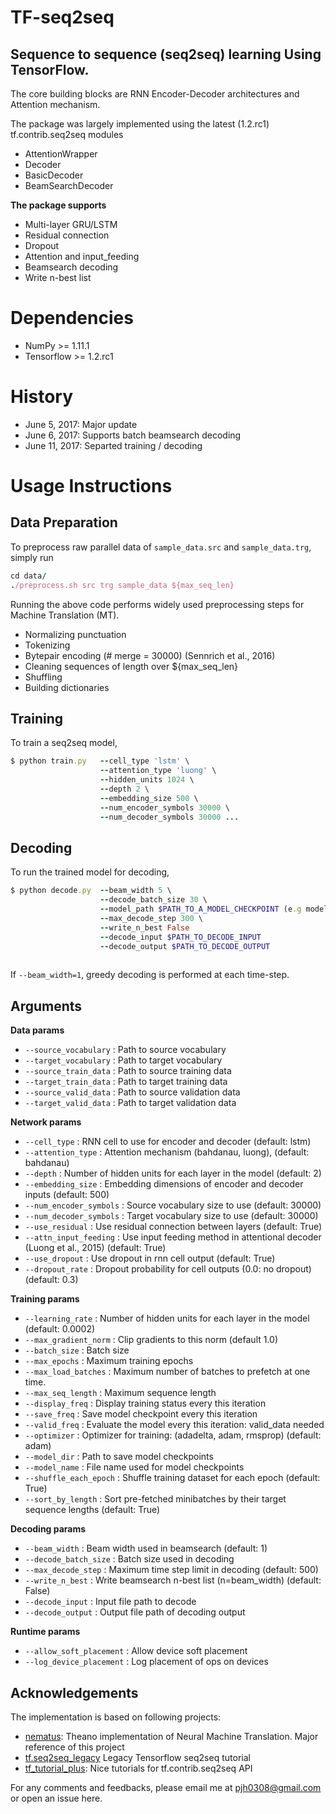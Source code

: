 # TF-seq2seq
## **Sequence to sequence (seq2seq) learning Using TensorFlow.**

The core building blocks are RNN Encoder-Decoder architectures and Attention mechanism.

The package was largely implemented using the latest (1.2.rc1) tf.contrib.seq2seq modules
- AttentionWrapper
- Decoder
- BasicDecoder
- BeamSearchDecoder

**The package supports**
- Multi-layer GRU/LSTM
- Residual connection
- Dropout
- Attention and input_feeding
- Beamsearch decoding 
- Write n-best list

# Dependencies
- NumPy >= 1.11.1
- Tensorflow >= 1.2.rc1


# History
- June 5, 2017: Major update
- June 6, 2017: Supports batch beamsearch decoding
- June 11, 2017: Separted training / decoding



# Usage Instructions
## **Data Preparation**

To preprocess raw parallel data of <code>sample_data.src</code> and <code>sample_data.trg</code>, simply run
```ruby
cd data/
./preprocess.sh src trg sample_data ${max_seq_len}
```

Running the above code performs widely used preprocessing steps for Machine Translation (MT).

- Normalizing punctuation
- Tokenizing
- Bytepair encoding (# merge = 30000) (Sennrich et al., 2016)
- Cleaning sequences of length over ${max_seq_len}
- Shuffling
- Building dictionaries

## **Training**
To train a seq2seq model,
```ruby
$ python train.py   --cell_type 'lstm' \ 
                    --attention_type 'luong' \
                    --hidden_units 1024 \
                    --depth 2 \
                    --embedding_size 500 \
                    --num_encoder_symbols 30000 \
                    --num_decoder_symbols 30000 ...
```

## **Decoding**
To run the trained model for decoding,
```ruby
$ python decode.py  --beam_width 5 \
                    --decode_batch_size 30 \
                    --model_path $PATH_TO_A_MODEL_CHECKPOINT (e.g model/translate.ckpt-100) \
                    --max_decode_step 300 \
                    --write_n_best False
                    --decode_input $PATH_TO_DECODE_INPUT
                    --decode_output $PATH_TO_DECODE_OUTPUT
                    
```
If <code>--beam_width=1</code>, greedy decoding is performed at each time-step.

## **Arguments**

**Data params**
- <code>--source_vocabulary</code> : Path to source vocabulary
- <code>--target_vocabulary</code> : Path to target vocabulary
- <code>--source_train_data</code> : Path to source training data
- <code>--target_train_data</code> : Path to target training data
- <code>--source_valid_data</code> : Path to source validation data
- <code>--target_valid_data</code> : Path to target validation data

**Network params**
- <code>--cell_type</code> : RNN cell to use for encoder and decoder (default: lstm)
- <code>--attention_type</code> : Attention mechanism (bahdanau, luong), (default: bahdanau)
- <code>--depth</code> : Number of hidden units for each layer in the model (default: 2)
- <code>--embedding_size</code> : Embedding dimensions of encoder and decoder inputs (default: 500)
- <code>--num_encoder_symbols</code> : Source vocabulary size to use (default: 30000)
- <code>--num_decoder_symbols</code> : Target vocabulary size to use (default: 30000)
- <code>--use_residual</code> : Use residual connection between layers (default: True)
- <code>--attn_input_feeding</code> : Use input feeding method in attentional decoder (Luong et al., 2015) (default: True)
- <code>--use_dropout</code> : Use dropout in rnn cell output (default: True)
- <code>--dropout_rate</code> : Dropout probability for cell outputs (0.0: no dropout) (default: 0.3)

**Training params**
- <code>--learning_rate</code> : Number of hidden units for each layer in the model (default: 0.0002)
- <code>--max_gradient_norm</code> : Clip gradients to this norm (default 1.0)
- <code>--batch_size</code> : Batch size
- <code>--max_epochs</code> : Maximum training epochs
- <code>--max_load_batches</code> : Maximum number of batches to prefetch at one time.
- <code>--max_seq_length</code> : Maximum sequence length
- <code>--display_freq</code> : Display training status every this iteration
- <code>--save_freq</code> : Save model checkpoint every this iteration
- <code>--valid_freq</code> : Evaluate the model every this iteration: valid_data needed
- <code>--optimizer</code> : Optimizer for training: (adadelta, adam, rmsprop) (default: adam)
- <code>--model_dir</code> : Path to save model checkpoints
- <code>--model_name</code> : File name used for model checkpoints
- <code>--shuffle_each_epoch</code> : Shuffle training dataset for each epoch (default: True)
- <code>--sort_by_length</code> : Sort pre-fetched minibatches by their target sequence lengths (default: True)

**Decoding params**
- <code>--beam_width</code> : Beam width used in beamsearch (default: 1)
- <code>--decode_batch_size</code> : Batch size used in decoding
- <code>--max_decode_step</code> : Maximum time step limit in decoding (default: 500)
- <code>--write_n_best</code> : Write beamsearch n-best list (n=beam_width) (default: False)
- <code>--decode_input</code> : Input file path to decode
- <code>--decode_output</code> : Output file path of decoding output

**Runtime params**
- <code>--allow_soft_placement</code> : Allow device soft placement
- <code>--log_device_placement</code> : Log placement of ops on devices


## Acknowledgements

The implementation is based on following projects:
- [nematus](https://github.com/rsennrich/nematus/): Theano implementation of Neural Machine Translation. Major reference of this project
- [tf.seq2seq_legacy](https://github.com/tensorflow/models/tree/master/tutorials/rnn/translate) Legacy Tensorflow seq2seq tutorial
- [tf_tutorial_plus](https://github.com/j-min/tf_tutorial_plus): Nice tutorials for tf.contrib.seq2seq API

For any comments and feedbacks, please email me at pjh0308@gmail.com or open an issue here.
